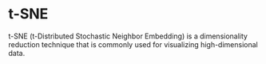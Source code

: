 # t-SNE

t-SNE (t-Distributed Stochastic Neighbor Embedding) is a dimensionality reduction technique that is commonly used for visualizing high-dimensional data.